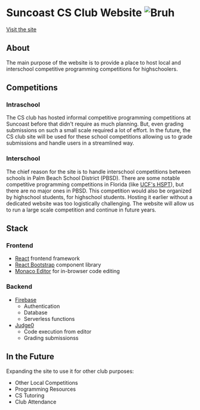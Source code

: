 # Suncoast CS Club Website ![Bruh](https://github.com/Suncoast-Computer-Science/cs-club-official-site/actions/workflows/firebase-hosting-push.yml/badge.svg)
[Visit the site](https://competition-submission-app.firebaseapp.com/)



## About

The main purpose of the website is to provide a place to host local and interschool competitive programming competitions for highschoolers. 

## Competitions

### Intraschool
The CS club has hosted informal competitive programming competitions at Suncoast before that didn't require as much planning. But, even grading submissions on such a small scale required a lot of effort. In the future, the CS club site will be used for these school competitions allowing us to grade submissions and handle users in a streamlined way. 

### Interschool
The chief reason for the site is to handle interschool competitions between schools in Palm Beach School District (PBSD). There are some notable competitive programming competitions in Florida (like [UCF's HSPT](https://hspt.ucfprogrammingteam.org/)), but there are no major ones in PBSD. This competition would also be organized by highschool students, for highschool students. Hosting it earlier without a dedicated website was too logistically challenging. The website will allow us to run a large scale competition and continue in future years.

## Stack
### Frontend
- [React](https://reactjs.org/) frontend framework
- [React Bootstrap](https://react-bootstrap.github.io/) component library
- [Monaco Editor](https://microsoft.github.io/monaco-editor/) for in-browser code editing
### Backend
- [Firebase](https://firebase.google.com/)
    - Authentication 
    - Database 
    - Serverless functions 
- [Judge0](https://judge0.com/)
    - Code execution from editor
    - Grading submissionss

## In the Future
Expanding the site to use it for other club purposes:
- Other Local Competitions
- Programming Resources
- CS Tutoring
- Club Attendance
